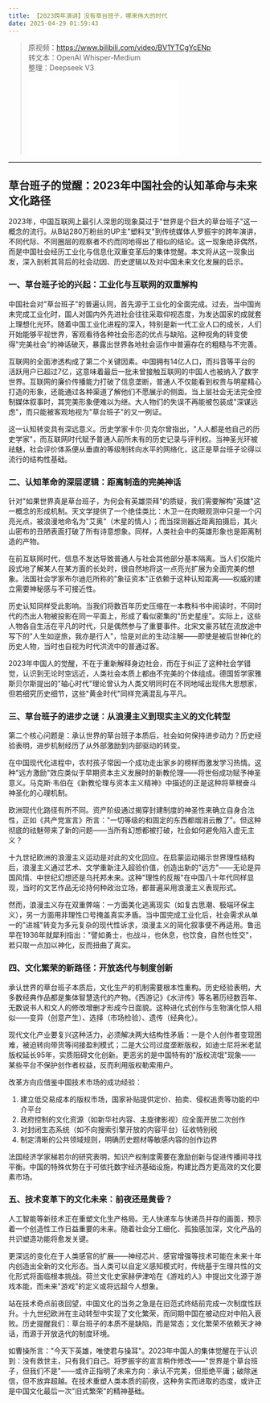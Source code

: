 ```yaml
---
title: 【2023跨年演讲】没有草台班子，哪来伟大的时代
date: 2025-04-29 01:59:43
---
```


> 原视频：https://www.bilibili.com/video/BV1YTCgYcENp<br>转文本：OpenAI Whisper-Medium<br>整理：Deepseek V3
>
> <iframe src="//player.bilibili.com/player.html?bvid=BV1YTCgYcENp&autoplay=0" scrolling="no" border="0" frameborder="no" framespacing="0" allowfullscreen="true"></iframe>

---

## 草台班子的觉醒：2023年中国社会的认知革命与未来文化路径

2023年，中国互联网上最引人深思的现象莫过于"世界是个巨大的草台班子"这一概念的流行。从B站280万粉丝的UP主"塑料叉"到传统媒体人罗振宇的跨年演讲，不同代际、不同圈层的观察者不约而同地得出了相似的结论。这一现象绝非偶然，而是中国社会经历工业化与信息化双重变革后的集体觉醒。本文将从这一现象出发，深入剖析其背后的社会动因、历史逻辑以及对中国未来文化发展的启示。

### 一、草台班子论的兴起：工业化与互联网的双重解构

中国社会对"草台班子"的普遍认同，首先源于工业化的全面完成。过去，当中国尚未完成工业化时，国人对国内外先进社会往往采取仰视态度，为发达国家的成就套上理想化光环。随着中国工业化进程的深入，特别是新一代工业人口的成长，人们开始能够平视世界，客观看待各种社会形态的优点与缺陷。这种视角的转变使得"完美社会"的神话破灭，暴露出世界各地社会运作中普遍存在的粗糙与不完善。

互联网的全面渗透构成了第二个关键因素。中国拥有14亿人口，而抖音等平台的活跃用户已超过7亿，这意味着最后一批未曾接触互联网的中国人也被纳入了数字世界。互联网的廉价传播能力打破了信息垄断，普通人不仅能看到权贵与明星精心打造的形象，还能通过各种渠道了解他们不愿展示的侧面。当上层社会无法完全控制媒体叙事时，其完美形象便难以为继。大人物们的失误不再能被包装成"深谋远虑"，而只能被客观地视为"草台班子"的又一例证。

这一认知转变具有深远意义。历史学家卡尔·贝克尔曾指出，"人人都是他自己的历史学家"，而互联网时代赋予普通人前所未有的历史记录与评判权。当神圣光环被祛魅，社会评价体系便从垂直的等级制转向水平的网络化，这正是草台班子论得以流行的结构性基础。

### 二、认知革命的深层逻辑：距离制造的完美神话

针对"如果世界真是草台班子，为何会有英雄崇拜"的质疑，我们需要解构"英雄"这一概念的形成机制。天文学提供了一个绝佳类比：木卫一在肉眼观测中只是一个闪亮光点，被浪漫地命名为"艾奥"（木星的情人）；而当探测器近距离拍摄后，其火山密布的丑陋表面打破了所有诗意想象。同样，人类社会中的英雄形象也是距离制造的产物。

在前互联网时代，信息不发达导致普通人与社会其他部分基本隔离。当人们仅能片段式地了解某人在某方面的长处时，很自然地将这一点亮光扩展为全面完美的想象。法国社会学家布尔迪厄所称的"象征资本"正依赖于这种认知距离——权威的建立需要神秘感与不可接近性。

历史认知同样受此影响。当我们将数百年历史压缩在一本教科书中阅读时，不同时代的杰出人物被投影在同一平面上，形成了看似密集的"历史星座"。实际上，这些人物各自生活在平凡的时代，只是偶然参与了重要事件。北宋文豪苏轼在流放途中写下的"人生如逆旅，我亦是行人"，恰是对此的生动注解——即使是被后世神化的历史人物，当时也自视为时代洪流中的普通过客。

2023年中国人的觉醒，不在于重新解释身边社会，而在于纠正了这种社会学错觉，认识到无论时空远近，人类社会本质上都由不完美的个体组成。德国哲学家雅斯贝尔斯提出的"轴心时代"理论曾认为人类文明同时在不同地域出现伟大思想家，但若细究历史细节，这些"黄金时代"同样充满混乱与平凡。

### 三、草台班子的进步之谜：从浪漫主义到现实主义的文化转型

第二个核心问题是：承认世界的草台班子本质后，社会如何保持进步动力？历史经验表明，进步机制经历了从外部激励到内部驱动的转变。

在中国现代化进程中，农村孩子常因一个成功走出家乡的榜样而激发学习热情。这种"远方激励"效应类似于早期资本主义发展时的新教伦理——将世俗成功赋予神圣意义。马克斯·韦伯在《新教伦理与资本主义精神》中描述的正是这种将草根奋斗神圣化的心理机制。

欧洲现代化路径有所不同。资产阶级通过揭穿封建制度的神圣性来确立自身合法性，正如《共产党宣言》所言："一切等级的和固定的东西都烟消云散了"。但这种彻底的祛魅带来了新的问题——当所有幻想都被打破，社会如何避免陷入虚无主义？

十九世纪欧洲的浪漫主义运动是对此的文化回应。在启蒙运动揭示世界理性结构后，浪漫主义通过艺术、文学重新注入超验价值，创造出新的"远方"——无论是异国风情、中世纪幻想还是乌托邦未来。这种"理性的反叛"在中国八十年代同样显现，当时的文艺作品无论持何种政治立场，都普遍采用浪漫主义表现形式。

然而，浪漫主义存在双重弊端：一方面美化逃离现实（如复古思潮、极端环保主义），另一方面用非理性口号掩盖真实矛盾。当中国完成工业化后，社会需求从单一的"进城"转变为多元复杂的现代性诉求，浪漫主义的简化叙事便不再适用。鲁迅早在1936年就犀利指出："譬如勇士，也战斗，也休息，也饮食，自然也性交"，若只取一点加以神化，反而扭曲了真实。

### 四、文化繁荣的新路径：开放迭代与制度创新

承认世界的草台班子本质后，文化生产的机制需要根本性重构。历史经验表明，大多数经典作品都是集体智慧迭代的产物。《西游记》《水浒传》等名著历经数百年、无数说书人和文人的修改增删才形成今日面貌。这种进化式创作与生物演化惊人相似——变异（创意产生）、选择（市场检验）、遗传（经典化）。

现代文化产业要复兴这种活力，必须解决两大结构性矛盾：一是个人创作者变现困难，被迫转向带货等间接盈利模式；二是大公司过度垄断版权，如迪士尼将米老鼠版权延长95年，实质阻碍文化创新。更恶劣的是中国特有的"版权流氓"现象——某些平台不保护创作者权益，反而利用版权勒索用户。

改革方向应借鉴中国技术市场的成功经验：
1. 建立低交易成本的版权市场，国家补贴提供定价、拍卖、侵权追责等功能的中介平台
2. 政府控制的文化资源（如新华社内容、主旋律影视）应全面开放二次创作
3. 对封闭生态系统（如不向搜索引擎开放的内容平台）征收特别税
4. 制定清晰的公共领域规则，明确历史题材等敏感内容的创作边界

法国经济学家梯若尔的研究表明，知识产权制度需要在激励创新与促进传播间寻找平衡。中国的特殊优势在于可依托数字经济基础设施，构建比西方更高效的文化要素市场。

### 五、技术变革下的文化未来：前夜还是黄昏？

人工智能等新技术正在重塑文化生产格局。无人快递车与快递员并存的画面，预示着一个创造性工作日益重要的未来。随着社会分工细化、孤独感加深，文化产品的共识塑造功能将愈发关键。

更深远的变化在于人类感官的扩展——神经芯片、感官增强等技术可能在未来十年内创造出全新的文化形态。当人类可以自定义感知模式时，传统基于生理共性的文化形式将面临根本挑战。荷兰文化史家赫伊津哈在《游戏的人》中提出文化源于游戏本能，而未来"游戏"的定义或将远超今人想象。

站在技术奇点前夜回望，中国文化的当务之急是在旧范式终结前完成一次制度性跃升。十九世纪欧洲在主动转型中实现了文化繁荣，而同期中国在被动应对中陷入衰败。历史提醒我们：草台班子的本质不是缺陷，而是常态；文化繁荣不依赖天才神话，而源于开放迭代的制度环境。

如曹操所言："今天下英雄，唯使君与操耳"。2023年中国人的集体觉醒在于认识到：没有救世主，只有我们自己。将罗振宇的宣言稍作修改——"世界是个草台班子，但我们不是"——或许正指明了未来方向：承认不完美，但拒绝平庸；破除迷信，但不放弃超越。在技术重塑人类本质的前夜，这种务实而进取的态度，或许正是中国文化最后一次"旧式繁荣"的精神基础。
